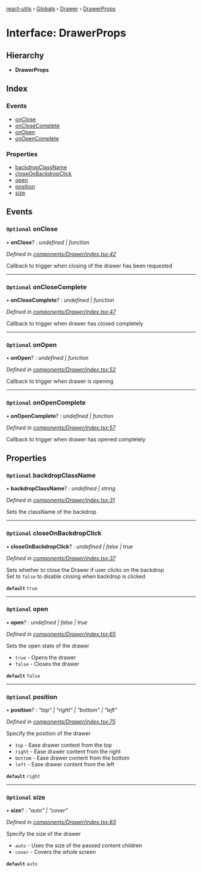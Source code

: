 [react-utils](../README.md) › [Globals](../globals.md) › [Drawer](../modules/drawer.md) › [DrawerProps](drawer.drawerprops.md)

# Interface: DrawerProps

## Hierarchy

* **DrawerProps**

## Index

### Events

* [onClose](drawer.drawerprops.md#optional-onclose)
* [onCloseComplete](drawer.drawerprops.md#optional-onclosecomplete)
* [onOpen](drawer.drawerprops.md#optional-onopen)
* [onOpenComplete](drawer.drawerprops.md#optional-onopencomplete)

### Properties

* [backdropClassName](drawer.drawerprops.md#optional-backdropclassname)
* [closeOnBackdropClick](drawer.drawerprops.md#optional-closeonbackdropclick)
* [open](drawer.drawerprops.md#optional-open)
* [position](drawer.drawerprops.md#optional-position)
* [size](drawer.drawerprops.md#optional-size)

## Events

### `Optional` onClose

• **onClose**? : *undefined | function*

*Defined in [components/Drawer/index.tsx:42](https://github.com/ronaldborla/react-utils/blob/2402045/src/components/Drawer/index.tsx#L42)*

Callback to trigger when closing of the drawer has been requested

___

### `Optional` onCloseComplete

• **onCloseComplete**? : *undefined | function*

*Defined in [components/Drawer/index.tsx:47](https://github.com/ronaldborla/react-utils/blob/2402045/src/components/Drawer/index.tsx#L47)*

Callback to trigger when drawer has closed completely

___

### `Optional` onOpen

• **onOpen**? : *undefined | function*

*Defined in [components/Drawer/index.tsx:52](https://github.com/ronaldborla/react-utils/blob/2402045/src/components/Drawer/index.tsx#L52)*

Callback to trigger when drawer is opening

___

### `Optional` onOpenComplete

• **onOpenComplete**? : *undefined | function*

*Defined in [components/Drawer/index.tsx:57](https://github.com/ronaldborla/react-utils/blob/2402045/src/components/Drawer/index.tsx#L57)*

Callback to trigger when drawer has opened completely

## Properties

### `Optional` backdropClassName

• **backdropClassName**? : *undefined | string*

*Defined in [components/Drawer/index.tsx:31](https://github.com/ronaldborla/react-utils/blob/2402045/src/components/Drawer/index.tsx#L31)*

Sets the className of the backdrop

___

### `Optional` closeOnBackdropClick

• **closeOnBackdropClick**? : *undefined | false | true*

*Defined in [components/Drawer/index.tsx:37](https://github.com/ronaldborla/react-utils/blob/2402045/src/components/Drawer/index.tsx#L37)*

Sets whether to close the Drawer if user clicks on the backdrop<br />
Set to `false` to disable closing when backdrop is clicked

**`default`** `true`

___

### `Optional` open

• **open**? : *undefined | false | true*

*Defined in [components/Drawer/index.tsx:65](https://github.com/ronaldborla/react-utils/blob/2402045/src/components/Drawer/index.tsx#L65)*

Sets the open state of the drawer

- `true` - Opens the drawer
- `false` - Closes the drawer

**`default`** `false`

___

### `Optional` position

• **position**? : *"top" | "right" | "bottom" | "left"*

*Defined in [components/Drawer/index.tsx:75](https://github.com/ronaldborla/react-utils/blob/2402045/src/components/Drawer/index.tsx#L75)*

Specify the position of the drawer

- `top` - Ease drawer content from the top
- `right` - Ease drawer content from the right
- `bottom` - Ease drawer content from the bottom
- `left` - Ease drawer content from the left

**`default`** `right`

___

### `Optional` size

• **size**? : *"auto" | "cover"*

*Defined in [components/Drawer/index.tsx:83](https://github.com/ronaldborla/react-utils/blob/2402045/src/components/Drawer/index.tsx#L83)*

Specify the size of the drawer

- `auto` - Uses the size of the passed content children
- `cover` - Covers the whole screen

**`default`** `auto`
